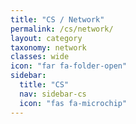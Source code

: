 ```yaml
---
title: "CS / Network"
permalink: /cs/network/
layout: category
taxonomy: network
classes: wide
icon: "far fa-folder-open"
sidebar:
  title: "CS"
  nav: sidebar-cs
  icon: "fas fa-microchip"
---
```

